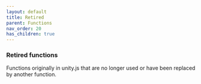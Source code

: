 ```yaml
---
layout: default
title: Retired 
parent: Functions
nav_order: 20
has_children: true
---
```


### Retired functions 

Functions originally in unity.js that are no longer used or have been 
replaced by another function. 
